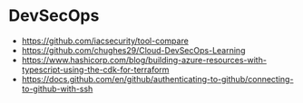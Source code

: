 # DevSecOps
- https://github.com/iacsecurity/tool-compare
- https://github.com/chughes29/Cloud-DevSecOps-Learning
- https://www.hashicorp.com/blog/building-azure-resources-with-typescript-using-the-cdk-for-terraform
- https://docs.github.com/en/github/authenticating-to-github/connecting-to-github-with-ssh
